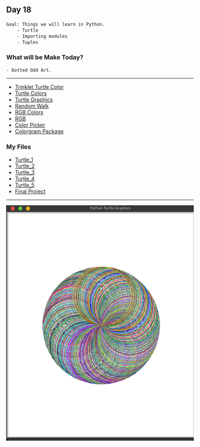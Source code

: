 ## Day 18

    Goal: Things we will learn in Python.
        - Turtle
        - Importing modules
        - Tuples

### What will be Make Today?
    - Dotted Odd Art.

----------------------------------------------------------------------------------------
- [Trinklet Turtle Color](https://trinket.io/docs/colors)
- [Turtle Colors](https://cs111.wellesley.edu/reference/colors)
- [Turtle Graphics](https://docs.python.org/3/library/turtle.html)
- [Random Walk](https://en.wikipedia.org/wiki/Random_walk)
- [RGB Colors](https://www.rapidtables.com/web/color/RGB_Color.html)
- [RGB](https://www.w3schools.com/colors/colors_rgb.asp)
- [Color Picker](https://www.w3schools.com/colors/colors_picker.asp)
- [Colorgram Package](https://pypi.org/project/colorgram.py/)

### My Files

- [Turtle_1](Turtle_Challenge_1.py)
- [Turtle_2](Turtle_Challenge_2.py)
- [Turtle_3](Turtle_Challenge_3.py)
- [Turtle_4](Turtle_Challenge_4.py)
- [Turtle_5](Turtle_Challenge_5.py)
- [Final Project](Final_Project.py)

------------------------------------------------------------------------------------
![Spirograph](spairograph.png)

